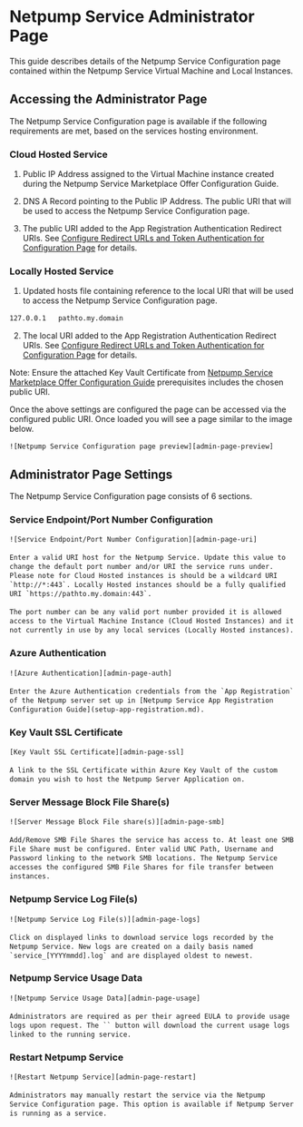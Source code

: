# Netpump Service Administrator Page

This guide describes details of the Netpump Service Configuration page contained within the Netpump Service Virtual Machine and Local Instances.

## Accessing the Administrator Page

The Netpump Service Configuration page is available if the following requirements are met, based on the services hosting environment.

### Cloud Hosted Service

1. Public IP Address assigned to the Virtual Machine instance created during the Netpump Service Marketplace Offer Configuration Guide.

2. DNS A Record pointing to the Public IP Address. The public URI that will be used to access the Netpump Service Configuration page.

3. The public URI added to the App Registration Authentication Redirect URIs. See [Configure Redirect URLs and Token Authentication for Configuration Page](setup-app-registration.md#configure-redirect-urls-and-token-authentication-for-configuration-page) for details.

### Locally Hosted Service

1. Updated hosts file containing reference to the local URI that will be used to access the Netpump Service Configuration page.

```bash
127.0.0.1   pathto.my.domain
```

2. The local URI added to the App Registration Authentication Redirect URIs. See [Configure Redirect URLs and Token Authentication for Configuration Page](setup-app-registration.md#configure-redirect-urls-and-token-authentication-for-configuration-page) for details.

Note: Ensure the attached Key Vault Certificate from [Netpump Service Marketplace Offer Configuration Guide](setup-offer.md#prerequisites) prerequisites includes the chosen public URI.

Once the above settings are configured the page can be accessed via the configured public URI. Once loaded you will see a page similar to the image below.

    ![Netpump Service Configuration page preview][admin-page-preview]

## Administrator Page Settings

The Netpump Service Configuration page consists of 6 sections.

### Service Endpoint/Port Number Configuration

    ![Service Endpoint/Port Number Configuration][admin-page-uri]

    Enter a valid URI host for the Netpump Service. Update this value to change the default port number and/or URI the service runs under. Please note for Cloud Hosted instances is should be a wildcard URI `http://*:443`. Locally Hosted instances should be a fully qualified URI `https://pathto.my.domain:443`.

    The port number can be any valid port number provided it is allowed access to the Virtual Machine Instance (Cloud Hosted Instances) and it not currently in use by any local services (Locally Hosted instances).

### Azure Authentication

    ![Azure Authentication][admin-page-auth]

    Enter the Azure Authentication credentials from the `App Registration` of the Netpump server set up in [Netpump Service App Registration Configuration Guide](setup-app-registration.md).

### Key Vault SSL Certificate

    [Key Vault SSL Certificate][admin-page-ssl]

    A link to the SSL Certificate within Azure Key Vault of the custom domain you wish to host the Netpump Server Application on.

### Server Message Block File Share(s)

    ![Server Message Block File share(s)][admin-page-smb]

    Add/Remove SMB File Shares the service has access to. At least one SMB File Share must be configured. Enter valid UNC Path, Username and Password linking to the network SMB locations. The Netpump Service accesses the configured SMB File Shares for file transfer between instances.

### Netpump Service Log File(s)

    ![Netpump Service Log File(s)][admin-page-logs]

    Click on displayed links to download service logs recorded by the Netpump Service. New logs are created on a daily basis named `service_[YYYYmmdd].log` and are displayed oldest to newest.

### Netpump Service Usage Data

    ![Netpump Service Usage Data][admin-page-usage]

    Administrators are required as per their agreed EULA to provide usage logs upon request. The `` button will download the current usage logs linked to the running service.

### Restart Netpump Service

    ![Restart Netpump Service][admin-page-restart]

    Administrators may manually restart the service via the Netpump Service Configuration page. This option is available if Netpump Server is running as a service.


[admin-page-preview]: images/admin-page-preview.png
[admin-page-uri]: images/admin-page-uri.png
[admin-page-auth]: images/admin-page-auth.png
[admin-page-ssl]: images/admin-page-ssl.png
[admin-page-smb]: images/admin-page-smb.png
[admin-page-logs]: images/admin-page-logs.png
[admin-page-usage]: images/admin-page-usage.png
[admin-page-restart]: images/admin-page-restart.png